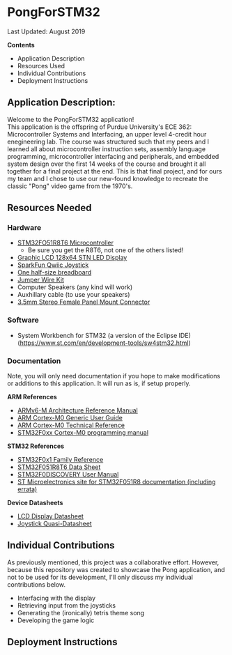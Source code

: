 # PongForSTM32
Last Updated: August 2019

**Contents**
- Application Description
- Resources Used
- Individual Contributions
- Deployment Instructions


## Application Description: 

Welcome to the PongForSTM32 application!  
This application is the offspring of Purdue University's ECE 362: Microcontroller Systems and Interfacing, an upper level 4-credit hour enegineering lab.  The course was structured such that my peers and I learned all about microcontroller instruction sets, assembly language programming, microcontroller interfacing and peripherals, and embedded system design over the first 14 weeks of the course and brought it all together for a final project at the end.  This is that final project, and for ours my team and I chose to use our new-found knowledge to recreate the classic "Pong" video game from the 1970's.  


## Resources Needed
### Hardware
- [STM32FO51R8T6 Microcontroller](https://www.st.com/content/st_com/en/products/microcontrollers-microprocessors/stm32-32-bit-arm-cortex-mcus/stm32-mainstream-mcus/stm32f0-series/stm32f0x1/stm32f051r8.html)
	- Be sure you get the R8T6, not one of the others listed!
- [Graphic LCD 128x64 STN LED Display](https://www.sparkfun.com/products/710)
- [SparkFun Qwiic Joystick](https://www.sparkfun.com/products/15168)
- [One half-size breadboard](https://www.adafruit.com/product/64?gclid=CjwKCAjw-vjqBRA6EiwAe8TCk8S5QXQeIe2bEctszV2AJxYfrKjl6m-pp9JCeR5xFuJB3Cr07XFLvhoCY8YQAvD_BwE)
- [Jumper Wire Kit](https://www.sparkfun.com/products/124)
- Computer Speakers (any kind will work)
- Auxhillary cable (to use your speakers)
- [3.5mm Stereo Female Panel Mount Connector](https://www.showmecables.com/3-5mm-stereo-female-panel-mount-connector-plastic?gclid=CjwKCAjw-vjqBRA6EiwAe8TCk4Y-L9MR9ks_hKQe5znDtQKljaLwwvi-9W5WHRboSuzrpbzpo6gPmBoCWwUQAvD_BwE)

### Software
- System Workbench for STM32 (a version of the Eclipse IDE)(https://www.st.com/en/development-tools/sw4stm32.html)

### Documentation

Note, you will only need documentation if you hope to make modifications or additions to this application.  It will run as is, if setup properly.

**ARM References**
- [ARMv6-M Architecture Reference Manual](https://engineering.purdue.edu/ece362/refs/ARMv6-M_Architecture_Manual.pdf)
- [ARM Cortex-M0 Generic User Guide](https://engineering.purdue.edu/ece362/refs/Cortex-M0_Generic_User_Guide.pdf)
- [ARM Cortex-M0 Technical Reference](https://engineering.purdue.edu/ece362/refs/Cortex-M0_Technical_Reference.pdf)
- [STM32F0xx Cortex-M0 programming manual](https://engineering.purdue.edu/ece362/refs/PM0215_Programming_Manual.pdf)

**STM32 References**
- [STM32F0x1 Family Reference](https://engineering.purdue.edu/ece362/refs/STM32F0x1_Family_Reference.pdf)
- [STM32F051R8T6 Data Sheet](https://engineering.purdue.edu/ece362/refs/STM32F051R8T6.pdf)
- [STM32F0DISCOVERY User Manual](https://engineering.purdue.edu/ece362/refs/STM32F0Discovery_User_Manual.pdf)
- [ST Microelectronics site for STM32F051R8 documentation (including errata)](https://www.st.com/en/microcontrollers-microprocessors/stm32f051r8.html)

**Device Datasheets**
- [LCD Display Datasheet](https://www.sparkfun.com/datasheets/LCD/GDM12864H.pdf)
- [Joystick Quasi-Datasheet](https://github.com/sparkfun/Qwiic_Joystick/)


## Individual Contributions

As previously mentioned, this project was a collaborative effort.  However, because this repository was created to showcase the Pong application, and not to be used for its development, I'll only discuss my individual contributions below.

- Interfacing with the display
- Retrieving input from the joysticks
- Generating the (ironically) tetris theme song
- Developing the game logic

## Deployment Instructions


